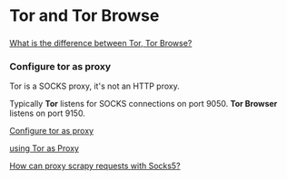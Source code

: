# Tor and Tor Browse

### 
[What is the difference between Tor, Tor Browse?](https://tor.stackexchange.com/questions/4192/what-is-the-difference-between-tor-tor-browser-and-torbrowser-launcher)

### Configure tor as proxy

Tor is a SOCKS proxy, it's not an HTTP proxy.

Typically **Tor** listens for SOCKS connections on port 9050. **Tor Browser** listens on port 9150.

[Configure tor as proxy](https://tor.stackexchange.com/questions/6939/configure-tor-as-proxy)

[using Tor as Proxy](https://stackoverflow.com/questions/1962483/using-tor-as-proxy)

[How can proxy scrapy requests with Socks5?](https://stackoverflow.com/questions/59085184/how-can-proxy-scrapy-requests-with-socks5)
